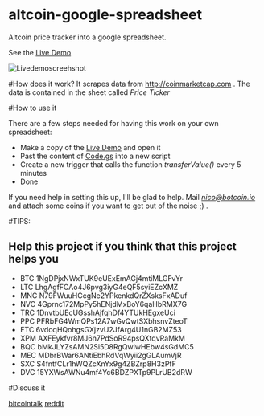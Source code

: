 altcoin-google-spreadsheet
==========================

Altcoin price tracker into a google spreadsheet.

See the [Live Demo](http://goo.gl/RvCxne ) 

![Livedemoscreehshot](http://www.lize.it/up/altcoin_screenshot.png)

#How does it work?
It scrapes data from http://coinmarketcap.com . The data is contained in the sheet called *Price Ticker*

#How to use it

There are a few steps needed for having this work on your own spreadsheet: 
- Make a copy of the [Live Demo](http://goo.gl/RvCxne )  and open it
- Past the content of [Code.gs](https://github.com/adv0r/altcoin-google-spreadsheet/blob/master/Code.gs) into a new script
- Create a new trigger that calls the function *transferValue()* every 5 minutes
- Done

If you need help in setting this up, I'll be glad to help. Mail *nico@botcoin.io* and attach some coins if you want to get out of the noise ;) .

#TIPS:	
## Help this project if you think that this project helps you
-  BTC	1NgDPjxNWxTUK9eUExEmAGj4mtiMLGFvYr
-  LTC	LhgAgfFCAo4J6pvg3iyG4eQF5syiEZcXMZ
-  MNC	N79FWuuHCcgNe2YPkenkdQrZXsksFxADuf
-  NVC	4Gprnc172MpPy5hENjdMxBoY6qaHbRMX7G
-  TRC	1DnvtbUEcUGsshAjfqhDf4YTUkHEgxeUci
-  PPC	PFRbFG4WmQPs12A7wGvQwtSXbhsnvZteoT
-  FTC	6vdoqHQohgsGXjzvU2JfArg4U1nGB2MZ53
-  XPM	AXFEykfvr8MJ6n7PdSoR94psQXtqvRaMkM
-  BQC	bMkJLYZsAMN2Si5D8RgQwiwHEbw4sGdMC5
-  MEC	MDbrBWar6ANtiEbhRdVqWyii2gGLAumVjR
-  SXC	S4fntfCLr1hWQZcXnYx9g4ZBZrp8H3zPfF
-  DVC	15YXWsAWNu4mf4Yc6BDZPXTp9PLrUB2dRW

#Discuss it	
  
 [bitcointalk](http://TODO) 
 [reddit](http://TODO) 